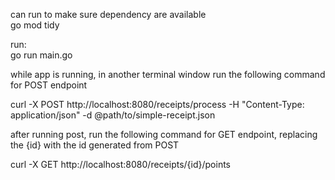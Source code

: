 can run to make sure dependency are available  
go mod tidy

run:  
go run main.go

while app is running, in another terminal window run the following command for POST endpoint  

curl -X POST http://localhost:8080/receipts/process 
     -H "Content-Type: application/json" 
     -d @path/to/simple-receipt.json


after running post, run the following command for GET endpoint, replacing the {id} with the id generated from POST  

curl -X GET http://localhost:8080/receipts/{id}/points


    